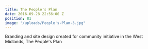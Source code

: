 ```yaml
---
title: The People's Plan
date: 2016-09-28 22:56:00 Z
position: 81
image: "/uploads/People's-Plan-3.jpg"
---
```


Branding and site design created for community initiative in the West Midlands, The People's Plan